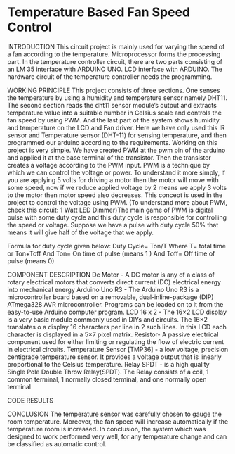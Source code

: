 # Temperature Based Fan Speed Control

INTRODUCTION
This circuit project is mainly used for varying the speed of a fan according to the temperature.
Microprocessor forms the processing part. In the temperature controller circuit, there are two parts
consisting of an LM 35 interface with ARDUINO UNO. LCD interface with ARDUINO. The hardware
circuit of the temperature controller needs the programming.


WORKING PRINCIPLE
This project consists of three sections. One senses the temperature by using a humidity and
temperature sensor namely DHT11. The second section reads the dht11 sensor module’s output
and extracts temperature value into a suitable number in Celsius scale and controls the fan
speed by using PWM. And the last part of the system shows humidity and temperature on the
LCD and Fan driver. Here we have only used this IR sensor and Temperature sensor (DHT-11)
for sensing temperature, and then programmed our arduino according to the requirements.
Working on this project is very simple. We have created PWM at the pwm pin of the arduino and
applied it at the base terminal of the transistor. Then the transistor creates a voltage according to
the PWM input. PWM is a technique by which we can control the voltage or power. To
understand it more simply, if you are applying 5 volts for driving a motor then the motor will
move with some speed, now if we reduce applied voltage by 2 means we apply 3 volts to the
motor then motor speed also decreases. This concept is used in the project to control the voltage
using PWM. (To understand more about PWM, check this circuit: 1 Watt LED Dimmer)The main
game of PWM is digital pulse with some duty cycle and this duty cycle is responsible for controlling the speed or voltage.
Suppose we have a pulse with duty cycle 50% that means it will give half of the voltage that we apply.

Formula for duty cycle given below:
Duty Cycle= Ton/T
Where T= total time or Ton+Toff
And Ton= On time of pulse (means 1 )
And Toff= Off time of pulse (means 0)

COMPONENT DESCRIPTION
Dc Motor - A DC motor is any of a class of rotary electrical motors that converts direct current
(DC) electrical energy into mechanical energy
Arduino Uno R3 - The Arduino Uno R3 is a microcontroller board based on a removable,
dual-inline-package (DIP) ATmega328 AVR microcontroller. Programs can be loaded on to it
from the easy-to-use Arduino computer program.
LCD 16 x 2 - The 16×2 LCD display is a very basic module commonly used in DIYs and circuits.
The 16×2 translates o a display 16 characters per line in 2 such lines. In this LCD each character
is displayed in a 5×7 pixel matrix.
Resistor- A passive electrical component used for either limiting or regulating the flow of
electric current in electrical circuits.
Temperature Sensor [TMP36] - a low voltage, precision centigrade temperature sensor. It
provides a voltage output that is linearly proportional to the Celsius temperature.
Relay SPDT - is a high quality Single Pole Double Throw Relay(SPDT). The Relay consists of a
coil, 1 common terminal, 1 normally closed terminal, and one normally open terminal

CODE
RESULTS

CONCLUSION
The temperature sensor was carefully chosen to gauge the room temperature. Moreover, the fan speed
will increase automatically if the temperature room is increased. In conclusion, the system which was
designed to work performed very well, for any temperature change and can be classified as automatic
control.
